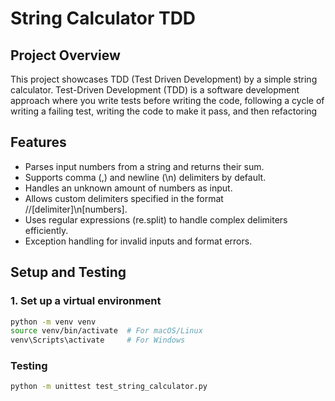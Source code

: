 # String Calculator TDD

## Project Overview
This project showcases TDD (Test Driven Development) by a simple string calculator.
Test-Driven Development (TDD) is a software development approach where you write tests before writing the code, following a cycle of writing a failing test, writing the code to make it pass, and then refactoring

## Features

- Parses input numbers from a string and returns their sum.
- Supports comma (,) and newline (\n) delimiters by default.
- Handles an unknown amount of numbers as input.
- Allows custom delimiters specified in the format //[delimiter]\n[numbers].
- Uses regular expressions (re.split) to handle complex delimiters efficiently.
- Exception handling for invalid inputs and format errors.

## Setup and Testing

### 1. Set up a virtual environment
```sh
python -m venv venv
source venv/bin/activate  # For macOS/Linux
venv\Scripts\activate     # For Windows
```

### Testing
```sh
python -m unittest test_string_calculator.py